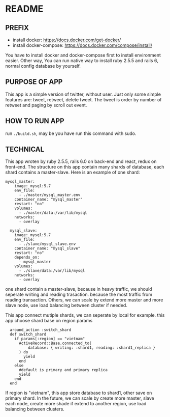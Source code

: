 # README

## PREFIX

- install docker: https://docs.docker.com/get-docker/
- install docker-compose: https://docs.docker.com/compose/install/

You have to install docker and docker-compose first to install environment easier.
Other way, You can run native way to install ruby 2.5.5 and rails 6, normal config database by yourself.

## PURPOSE OF APP
This app is a simple version of twitter, without user. Just only some simple features are: tweet, retweet, delete tweet. The tweet is order by number of retweet and paging by scroll out event.

## HOW TO RUN APP

run `./build.sh`, may be you have run this command with sudo.

## TECHNICAL

This app wroten by ruby 2.5.5, rails 6.0 on back-end and react, redux on front-end.
The structure on this app contain many shards of database, each shard contains a master-slave. 
Here is an example of one shard:

```
mysql_master:
    image: mysql:5.7
    env_file:
      - ./master/mysql_master.env
    container_name: "mysql_master"
    restart: "no"
    volumes:
      - ./master/data:/var/lib/mysql
    networks:
      - overlay

  mysql_slave:
    image: mysql:5.7
    env_file:
      - ./slave/mysql_slave.env
    container_name: "mysql_slave"
    restart: "no"
    depends_on:
      - mysql_master
    volumes:
      - ./slave/data:/var/lib/mysql
    networks:
      - overlay
```
one shard contain a master-slave, because in heavy traffic, we should seperate writing and reading trasaction. because the most traffic from reading transaction. Others, we can scale by extend more master and more slave node, use load balancing between cluster if needed.

This app connect mutiple shards, we can seperate by local for example. this app choose shard base on region params

```
  around_action :switch_shard
  def switch_shard
    if params[:region] == "vietnam"
      ActiveRecord::Base.connected_to(
          database: { writing: :shard1, reading: :shard1_replica }
      ) do
        yield
      end
    else
      #default is primary and primary replica
      yield
    end
  end
```

If region is "vietnam", this app store database to shard1, other save on primary shard. In the future, we can scale by create more master, slave each node, create more shade if extend to another region, use load balancing between clusters.